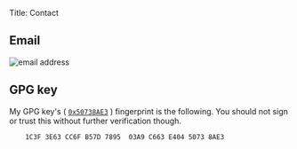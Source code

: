 Title: Contact

## Email

<img src="/static/images/email.png" alt="email address"/>

## GPG key

My GPG key's (
<a href="http://pgp.rediris.es:11371/pks/lookup?op=vindex&amp;search=0xC663E40450738AE3">`0x50738AE3`</a>
) fingerprint is the following.
You should not sign or trust this without further verification though.

```
    1C3F 3E63 CC6F B57D 7895  03A9 C663 E404 5073 8AE3
```


